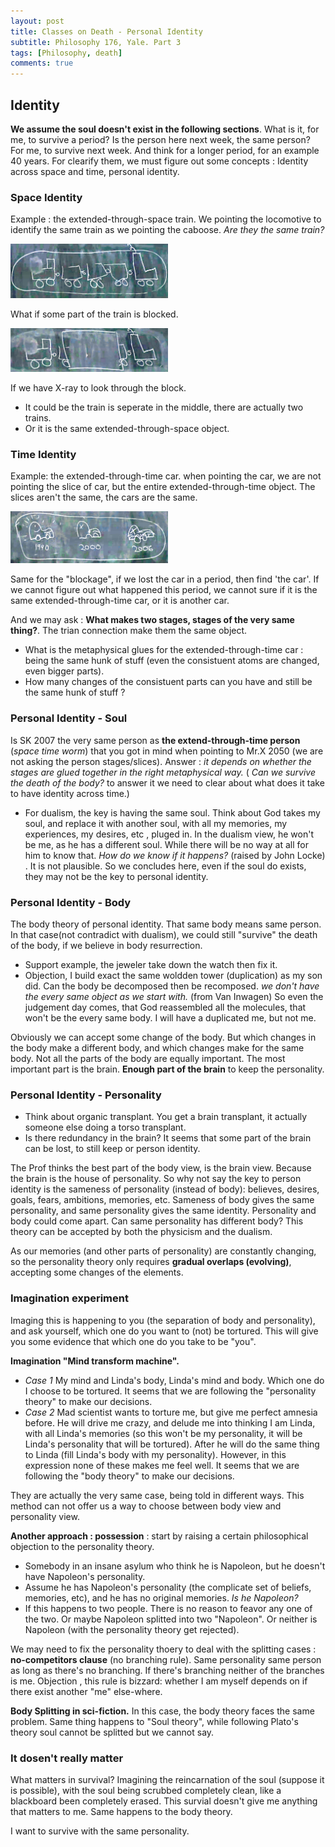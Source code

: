 ```yaml
---
layout: post
title: Classes on Death - Personal Identity
subtitle: Philosophy 176, Yale. Part 3
tags: [Philosophy, death]
comments: true
---
```


## Identity

**We assume the soul doesn't exist in the following sections**.
What is it, for me, to survive a period? Is the person here next week, the same person? For me, to survive next week. And think for a longer period, for an example 40 years. For clearify them, we must figure out some concepts : Identity across space and time, personal identity.

### Space Identity

Example : the extended-through-space train. We pointing the locomotive to identify the same train as we pointing the caboose. *Are they the same train?*

<!--  ![Train](../assets/post_image/train.jpg){: .mx-auto.d-block :} -->

<img src="../assets/post_image/train.jpg" alt="Train" class="mx-auto d-block" width="50%">

What if some part of the train is blocked.

<img src="../assets/post_image/train_block.jpg" alt="Train Block" class="mx-auto d-block" width="50%">

If we have X-ray to look through the block.
* It could be the train is seperate in the middle, there are actually two trains.
* Or it is the same extended-through-space object.

### Time Identity

Example: the extended-through-time car. when pointing the car, we are not pointing the slice of car, but the entire extended-through-time object. The slices aren't the same, the cars are the same.

<img src="../assets/post_image/car.jpg" alt="Car" class="mx-auto d-block" width="50%">

Same for the "blockage", if we lost the car in a period, then find 'the car'. If we cannot figure out what happened this period, we cannot sure if it is the same extended-through-time car, or it is another car.

And we may ask : **What makes two stages, stages of the very same thing?**. The trian connection make them the same object.  
* What is the metaphysical glues for the extended-through-time car : being the same hunk of stuff (even the consistuent atoms are changed, even bigger parts).
* How many changes of the consistuent parts can you have and still be the same hunk of stuff ?

### Personal Identity - Soul

Is SK 2007 the very same person as **the extend-through-time person** (*space time worm*) that you got in mind when pointing to Mr.X 2050 (we are not asking the person stages/slices). Answer : *it depends on whether the stages are glued together in the right metaphysical way.*
( *Can we survive the death of the body?* to answer it we need to clear about what does it take to have identity across time.)

* For dualism, the key is having the same soul. Think about God takes my soul, and replace it with another soul, with all my memories, my experiences, my desires, etc , pluged in. In the dualism view, he won't be me, as he has a different soul. While there will be no way at all for him to know that. *How do we know if it happens?* (raised by John Locke) . It is not plausible. So we concludes here, even if the soul do exists, they may not be the key to personal identity.

### Personal Identity - Body

The body theory of personal identity.  That same body means same person.  In that case(not contradict with dualism), we could still "survive" the death of the body, if we believe in body resurrection.
* Support example, the jeweler  take down the watch then fix it.  
* Objection, I build exact the same woldden tower (duplication) as my son did. Can the body be decomposed then be recomposed. *we don't have the every same object as we start with.* (from Van Inwagen) So even the judgement day comes, that God reassembled all the molecules, that won't be the every same body. I will have a duplicated me, but not me.

Obviously we can accept some change of the body. But which changes in the body make a different body, and which changes make for the same body. Not all the parts of the body are equally important. The most important part is the brain. **Enough part of the brain** to keep the personality.

### Personal Identity - Personality

* Think about organic transplant. You get a brain transplant, it actually someone else doing a torso transplant.
* Is there redundancy in the brain? It seems that some part of the brain can be lost, to still keep or person identity.

The Prof thinks the best part of the body view, is the brain view. Because the brain is the house of personality. So why not say the key to person identity is the sameness of personality (instead of body): believes, desires, goals, fears, ambitions, memories, etc. Sameness of body gives the same personality, and same personality gives the same identity. Personality and body could come apart. Can same personality has different body? This theory can be accepted by both the physicism and the dualism.

As our memories (and other parts of personality) are constantly changing, so the personality theory only requires **gradual overlaps (evolving)**,  accepting some changes of the elements.

### Imagination experiment

Imaging this is happening to you (the separation of body and personality), and ask yourself, which one do you want to (not) be tortured. This will give you some evidence that which one do you take to be "you".

**Imagination "Mind transform machine".**
* *Case 1* My mind and Linda's body, Linda's mind and body. Which one do I choose to be tortured. It seems that we are following the "personality theory" to make our decisions.
* *Case 2* Mad scientist wants to torture me, but give me perfect amnesia before. He will drive me crazy, and delude me into thinking I am Linda, with all Linda's memories (so this won't be my personality, it will be Linda's personality that will be tortured). After he will do the same thing to Linda (fill Linda's body with my personality). However, in this expression none of these makes me feel well. It seems that we are following the "body theory" to make our decisions.

They are actually the very same case, being told in different ways. This method can not offer us a way to choose between body view and personality view.

**Another approach : possession** : start by raising a certain philosophical objection to the personality theory.

* Somebody in an insane asylum who think he is Napoleon, but he doesn't have Napoleon's personality.
* Assume he has Napoleon's personality (the complicate set of beliefs, memories, etc), and he has no original memories. *Is he Napoleon?*
* If this happens to two people. There is no reason to feavor any one of the two. Or maybe Napoleon splitted into two "Napoleon". Or neither is Napoleon (with the personality theory get rejected).

We may need to fix the personality thoery to deal with the splitting cases : **no-competitors clause** (no branching rule). Same personality same person as long as there's no branching. If there's branching neither of the branches is me.
Objection , this rule is bizzard: whether I am myself depends on if there exist another "me" else-where.

**Body Splitting in sci-fiction.** In this case, the body theory faces the same problem.
Same thing happens to "Soul theory", while following Plato's theory soul cannot be splitted but we cannot say.

### It dosen't really matter

What matters in survival? Imagining the reincarnation of the soul (suppose it is possible), with the soul being scrubbed completely clean, like a blackboard been completely erased. This survial doesn't give me anything that matters to me. Same happens to the body theory.

I want to survive with the same personality.
